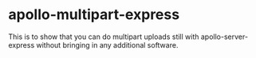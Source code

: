 # apollo-multipart-express

This is to show that you can do multipart uploads still with apollo-server-express without bringing in any additional software.
